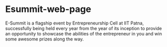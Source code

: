 # Esummit-web-page

E-Summit is a flagship event by Entrepreneurship Cell at IIT Patna, successfully being held every year from the year of its inception to provide an opportunity to showcase the abilities of the entrepreneur in you and win some awesome prizes along the way.
